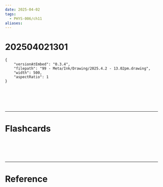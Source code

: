 ```yaml
---
date: 2025-04-02
tags:
  - PHYS-006/ch11
aliases:
---
```

# 202504021301

```handdrawn-ink
{
	"versionAtEmbed": "0.3.4",
	"filepath": "99 - Meta/Ink/Drawing/2025.4.2 - 13.02pm.drawing",
	"width": 500,
	"aspectRatio": 1
}
```


# ‌
---
# Flashcards


# ‌
---
# Reference
